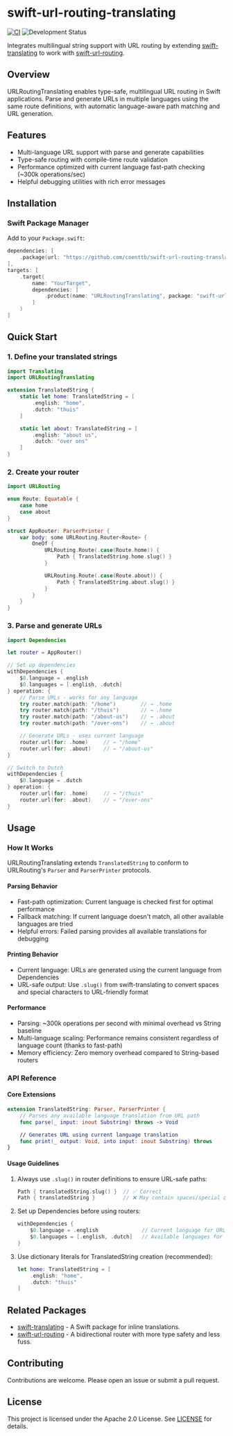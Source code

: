 # swift-url-routing-translating

[![CI](https://github.com/coenttb/swift-url-routing-translating/workflows/CI/badge.svg)](https://github.com/coenttb/swift-url-routing-translating/actions/workflows/ci.yml)
![Development Status](https://img.shields.io/badge/status-active--development-blue.svg)

Integrates multilingual string support with URL routing by extending [swift-translating](https://github.com/coenttb/swift-translating) to work with [swift-url-routing](https://github.com/pointfreeco/swift-url-routing).

## Overview

URLRoutingTranslating enables type-safe, multilingual URL routing in Swift applications. Parse and generate URLs in multiple languages using the same route definitions, with automatic language-aware path matching and URL generation.

## Features

- Multi-language URL support with parse and generate capabilities
- Type-safe routing with compile-time route validation
- Performance optimized with current language fast-path checking (~300k operations/sec)
- Helpful debugging utilities with rich error messages

## Installation

### Swift Package Manager

Add to your `Package.swift`:

```swift
dependencies: [
    .package(url: "https://github.com/coenttb/swift-url-routing-translating.git", from: "0.1.0")
],
targets: [
    .target(
        name: "YourTarget",
        dependencies: [
            .product(name: "URLRoutingTranslating", package: "swift-url-routing-translating")
        ]
    )
]
```

## Quick Start

### 1. Define your translated strings

```swift
import Translating
import URLRoutingTranslating

extension TranslatedString {
    static let home: TranslatedString = [
        .english: "home",
        .dutch: "thuis"
    ]

    static let about: TranslatedString = [
        .english: "about us",
        .dutch: "over ons"
    ]
}
```

### 2. Create your router

```swift
import URLRouting

enum Route: Equatable {
    case home
    case about
}

struct AppRouter: ParserPrinter {
    var body: some URLRouting.Router<Route> {
        OneOf {
            URLRouting.Route(.case(Route.home)) {
                Path { TranslatedString.home.slug() }
            }

            URLRouting.Route(.case(Route.about)) {
                Path { TranslatedString.about.slug() }
            }
        }
    }
}
```

### 3. Parse and generate URLs

```swift
import Dependencies

let router = AppRouter()

// Set up dependencies
withDependencies {
    $0.language = .english
    $0.languages = [.english, .dutch]
} operation: {
    // Parse URLs - works for any language
    try router.match(path: "/home")        // → .home
    try router.match(path: "/thuis")       // → .home
    try router.match(path: "/about-us")    // → .about
    try router.match(path: "/over-ons")    // → .about

    // Generate URLs - uses current language
    router.url(for: .home)     // → "/home"
    router.url(for: .about)    // → "/about-us"
}

// Switch to Dutch
withDependencies {
    $0.language = .dutch
} operation: {
    router.url(for: .home)     // → "/thuis"
    router.url(for: .about)    // → "/over-ons"
}
```

## Usage

### How It Works

URLRoutingTranslating extends `TranslatedString` to conform to URLRouting's `Parser` and `ParserPrinter` protocols.

#### Parsing Behavior
- Fast-path optimization: Current language is checked first for optimal performance
- Fallback matching: If current language doesn't match, all other available languages are tried
- Helpful errors: Failed parsing provides all available translations for debugging

#### Printing Behavior
- Current language: URLs are generated using the current language from Dependencies
- URL-safe output: Use `.slug()` from swift-translating to convert spaces and special characters to URL-friendly format

#### Performance
- Parsing: ~300k operations per second with minimal overhead vs String baseline
- Multi-language scaling: Performance remains consistent regardless of language count (thanks to fast-path)
- Memory efficiency: Zero memory overhead compared to String-based routers

### API Reference

#### Core Extensions

```swift
extension TranslatedString: Parser, ParserPrinter {
    // Parses any available language translation from URL path
    func parse(_ input: inout Substring) throws -> Void

    // Generates URL using current language translation
    func print(_ output: Void, into input: inout Substring) throws
}
```

#### Usage Guidelines

1. Always use `.slug()` in router definitions to ensure URL-safe paths:
   ```swift
   Path { translatedString.slug() }  // ✅ Correct
   Path { translatedString }         // ❌ May contain spaces/special chars
   ```

2. Set up Dependencies before using routers:
   ```swift
   withDependencies {
       $0.language = .english              // Current language for URL generation
       $0.languages = [.english, .dutch]   // Available languages for parsing
   }
   ```

3. Use dictionary literals for TranslatedString creation (recommended):
   ```swift
   let home: TranslatedString = [
       .english: "home",
       .dutch: "thuis"
   ]
   ```

## Related Packages

- [swift-translating](https://github.com/coenttb/swift-translating) - A Swift package for inline translations.
- [swift-url-routing](https://github.com/pointfreeco/swift-url-routing) - A bidirectional router with more type safety and less fuss.

## Contributing

Contributions are welcome. Please open an issue or submit a pull request.

## License

This project is licensed under the Apache 2.0 License. See [LICENSE](LICENSE) for details.
